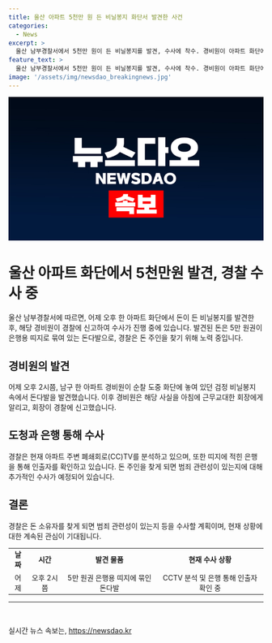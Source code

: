```yaml
---
title: 울산 아파트 5천만 원 든 비닐봉지 화단서 발견한 사건
categories:
  - News
excerpt: >
  울산 남부경찰서에서 5천만 원이 든 비닐봉지를 발견, 수사에 착수. 경비원이 아파트 화단에서 봉지를 발견하고 경찰에 신고. 돈다발은 5만 원권이 은행용 띠지로 묶여 있었으며, 주변 CCTV 분석과 은행을 통한 확인 등을 통해 소유자 확인 작업 중. 경찰은 돈 주인을 찾으면 범죄 관련성을 조사할 예정.
feature_text: >
  울산 남부경찰서에서 5천만 원이 든 비닐봉지를 발견, 수사에 착수. 경비원이 아파트 화단에서 봉지를 발견하고 경찰에 신고. 돈다발은 5만 원권이 은행용 띠지로 묶여 있었으며, 주변 CCTV 분석과 은행을 통한 확인 등을 통해 소유자 확인 작업 중. 경찰은 돈 주인을 찾으면 범죄 관련성을 조사할 예정.
image: '/assets/img/newsdao_breakingnews.jpg'
---
```


<p><img src="/assets/img/newsdao_breakingnews.jpg" alt="flaretime 속보" /></p>

<h1>울산 아파트 화단에서 5천만원 발견, 경찰 수사 중</h1>

<p data-ke-size="size16">울산 남부경찰서에 따르면, 어제 오후 한 아파트 화단에서 돈이 든 비닐봉지를 발견한 후, 해당 경비원이 경찰에 신고하여 수사가 진행 중에 있습니다. 발견된 돈은 5만 원권이 은행용 띠지로 묶여 있는 돈다발으로, 경찰은 돈 주인을 찾기 위해 노력 중입니다.</p>

<h2>경비원의 발견</h2>

<p data-ke-size="size16">어제 오후 2시쯤, 남구 한 아파트 경비원이 순찰 도중 화단에 놓여 있던 검정 비닐봉지 속에서 돈다발을 발견했습니다. 이후 경비원은 해당 사실을 아침에 근무교대한 회장에게 알리고, 회장이 경찰에 신고했습니다.</p>

<h2>도청과 은행 통해 수사</h2>

<p data-ke-size="size16">경찰은 현재 아파트 주변 폐쇄회로(CC)TV를 분석하고 있으며, 또한 띠지에 적힌 은행을 통해 인출자를 확인하고 있습니다. 돈 주인을 찾게 되면 범죄 관련성이 있는지에 대해 추가적인 수사가 예정되어 있습니다.</p>

<h2>결론</h2>

<p data-ke-size="size16">경찰은 돈 소유자를 찾게 되면 범죄 관련성이 있는지 등을 수사할 계획이며, 현재 상황에 대한 계속된 관심이 기대됩니다.</p>

<table>
  <tr>
    <td style="text-align: center; height: 17px;"><b>날짜</b></td>
    <td style="text-align: center; height: 17px;"><b>시간</b></td>
    <td style="text-align: center; height: 17px;"><b>발견 물품</b></td>
    <td style="text-align: center; height: 17px;"><b>현재 수사 상황</b></td>
  </tr>
  <tr>
    <td style="text-align: center; height: 17px;">어제</td>
    <td style="text-align: center; height: 17px;">오후 2시쯤</td>
    <td style="text-align: center; height: 17px;">5만 원권 은행용 띠지에 묶인 돈다발</td>
    <td style="text-align: center; height: 17px;">CCTV 분석 및 은행 통해 인출자 확인 중</td>
  </tr>
</table>

<hr>

<p data-ke-size="size16">&nbsp;</p>
실시간 뉴스 속보는, <a href="https://newsdao.kr" rel="dofollow">https://newsdao.kr</a>


